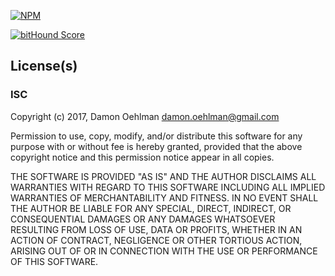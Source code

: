 

[![NPM](https://nodei.co/npm/smoke.png)](https://nodei.co/npm/smoke/)

[![bitHound Score](https://www.bithound.io/github/DamonOehlman/smoke/badges/score.svg)](https://www.bithound.io/github/DamonOehlman/smoke) 


## License(s)

### ISC

Copyright (c) 2017, Damon Oehlman <damon.oehlman@gmail.com>

Permission to use, copy, modify, and/or distribute this software for any
purpose with or without fee is hereby granted, provided that the above
copyright notice and this permission notice appear in all copies.

THE SOFTWARE IS PROVIDED "AS IS" AND THE AUTHOR DISCLAIMS ALL WARRANTIES WITH
REGARD TO THIS SOFTWARE INCLUDING ALL IMPLIED WARRANTIES OF MERCHANTABILITY
AND FITNESS. IN NO EVENT SHALL THE AUTHOR BE LIABLE FOR ANY SPECIAL, DIRECT,
INDIRECT, OR CONSEQUENTIAL DAMAGES OR ANY DAMAGES WHATSOEVER RESULTING FROM
LOSS OF USE, DATA OR PROFITS, WHETHER IN AN ACTION OF CONTRACT, NEGLIGENCE OR
OTHER TORTIOUS ACTION, ARISING OUT OF OR IN CONNECTION WITH THE USE OR
PERFORMANCE OF THIS SOFTWARE.
